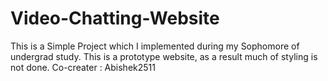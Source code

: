 # Video-Chatting-Website
This is a Simple Project which I implemented during my Sophomore of undergrad study.
This is a prototype website, as a result much of styling is not done.
Co-creater : Abishek2511
